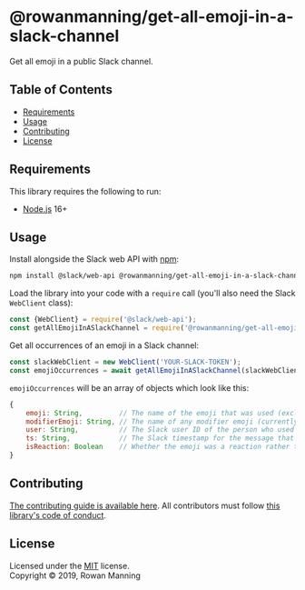 
# @rowanmanning/get-all-emoji-in-a-slack-channel

Get all emoji in a public Slack channel.


## Table of Contents

  * [Requirements](#requirements)
  * [Usage](#usage)
  * [Contributing](#contributing)
  * [License](#license)


## Requirements

This library requires the following to run:

  * [Node.js](https://nodejs.org/) 16+


## Usage

Install alongside the Slack web API with [npm](https://www.npmjs.com/):

```sh
npm install @slack/web-api @rowanmanning/get-all-emoji-in-a-slack-channel
```

Load the library into your code with a `require` call (you'll also need the Slack `WebClient` class):

```js
const {WebClient} = require('@slack/web-api');
const getAllEmojiInASlackChannel = require('@rowanmanning/get-all-emoji-in-a-slack-channel');
```

Get all occurrences of an emoji in a Slack channel:

```js
const slackWebClient = new WebClient('YOUR-SLACK-TOKEN');
const emojiOccurrences = await getAllEmojiInASlackChannel(slackWebClient, 'YOUR-CHANNEL-ID');
```

`emojiOccurrences` will be an array of objects which look like this:

```js
{
    emoji: String,         // The name of the emoji that was used (excluding wrapping colons)
    modifierEmoji: String, // The name of any modifier emoji (currently only skin-tone modifiers)
    user: String,          // The Slack user ID of the person who used this emoji
    ts: String,            // The Slack timestamp for the message that this emoji appear in
    isReaction: Boolean    // Whether the emoji was a reaction rather than part of the message
}
```


## Contributing

[The contributing guide is available here](docs/contributing.md). All contributors must follow [this library's code of conduct](docs/code_of_conduct.md).


## License

Licensed under the [MIT](LICENSE) license.<br/>
Copyright &copy; 2019, Rowan Manning
